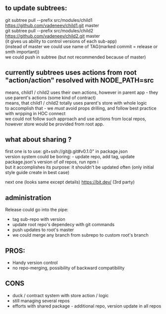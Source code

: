 
## to update subtrees:
git subtree pull --prefix src/modules/child1 https://github.com/vadeneev/child1.git master  
git subtree pull --prefix src/modules/child2 https://github.com/vadeneev/child2.git master  
(it gives us ability to control versions of each sub-app)  
(instead of master we could use name of TAG(marked commit = release or smth important))  
we could push in subtree (but not recommended because of master)  

## currently subtrees uses actions from root "action/action" resolved with NODE_PATH=src  
means, child1 / child2 uses their own actions, however in parent app - they use parent's actions (some kind of contract)  
means, that child1 / child2 totally uses parent's store with whole logic  
to accomplish that - we *must* avoid props drilling, and follow best practice with wrpping in HOC connect  
we could not follow such approach and use actions from local repos, however store would be provided from root app.

## what about sharing ?

first one is to use:
 git+ssh://git@<url-repository>.git#v0.1.0" in package.json  
 version system could be boring: - update repo, add tag, update package.json's version of *all* repos, run npm i  
 but it accomplishes its purpose: it shouldn't be updated often (only initial style guide create in best case)  
   
 next one (looks same except details) https://bit.dev/ (3rd party)  
 
## administration
Release could go into the pipe:  
* tag sub-repo with version  
* update root repo's dependecy with git commands  
* push updates to root's master  
* we could merge any branch from subrepo to custom root's branch  
 
 ## PROS:
 * Handy version control
 * no repo-merging, possibility of backward compatibility
 
 ## CONS
 * duck / contract system with store action / logic
 * still managing several repos  
 * efforts with shared package - additional repo, version update in all repos  
 
